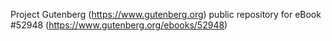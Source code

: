 Project Gutenberg (https://www.gutenberg.org) public repository for
eBook #52948 (https://www.gutenberg.org/ebooks/52948)
